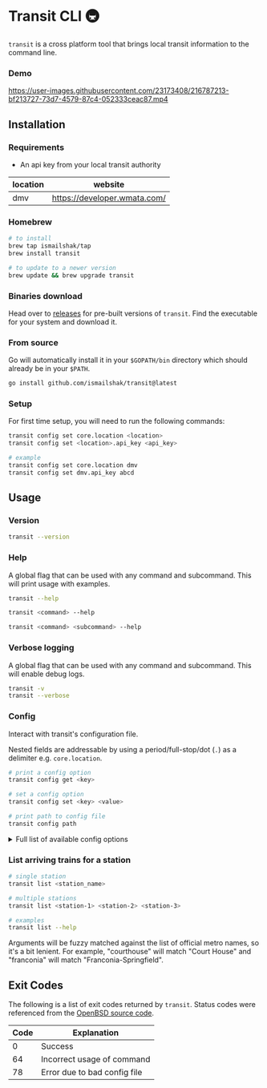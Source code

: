 # Transit CLI 🚇

`transit` is a cross platform tool that brings local transit information to the command line.

### Demo

https://user-images.githubusercontent.com/23173408/216787213-bf213727-73d7-4579-87c4-052333ceac87.mp4

## Installation

### Requirements

- An api key from your local transit authority

| location | website                      |
| -------- | ---------------------------- |
| dmv      | https://developer.wmata.com/ |

### Homebrew

```bash
# to install
brew tap ismailshak/tap
brew install transit

# to update to a newer version
brew update && brew upgrade transit
```

### Binaries download

Head over to [releases](https://github.com/ismailshak/transit/releases) for pre-built versions of `transit`. Find the executable for your system and download it.

### From source

Go will automatically install it in your `$GOPATH/bin` directory which should already be in your `$PATH`.

```bash
go install github.com/ismailshak/transit@latest
```

### Setup

For first time setup, you will need to run the following commands:

```bash
transit config set core.location <location>
transit config set <location>.api_key <api_key>

# example
transit config set core.location dmv
transit config set dmv.api_key abcd
```

## Usage

### Version

```bash
transit --version
```

### Help

A global flag that can be used with any command and subcommand. This will print usage with examples.

```bash
transit --help

transit <command> --help

transit <command> <subcommand> --help
```

### Verbose logging

A global flag that can be used with any command and subcommand. This will enable debug logs.

```bash
transit -v
transit --verbose
```

### Config

Interact with transit's configuration file.

Nested fields are addressable by using a period/full-stop/dot (`.`) as a delimiter e.g. `core.location`.

```bash
# print a config option
transit config get <key>

# set a config option
transit config set <key> <value>

# print path to config file
transit config path
```

<details>

<summary>Full list of available config options</summary>

```yaml
core:
  location: <string>

dmv:
  api_key: <string>
```

</details>

### List arriving trains for a station

```bash
# single station
transit list <station_name>

# multiple stations
transit list <station-1> <station-2> <station-3>

# examples
transit list --help
```

Arguments will be fuzzy matched against the list of official metro names, so it's a bit lenient. For example, "courthouse" will match "Court House" and "franconia" will match "Franconia-Springfield".

## Exit Codes

The following is a list of exit codes returned by `transit`. Status codes were referenced from the [OpenBSD source code](https://github.com/openbsd/src/blob/master/include/sysexits.h).

| Code | Explanation                  |
| ---- | ---------------------------- |
| 0    | Success                      |
| 64   | Incorrect usage of command   |
| 78   | Error due to bad config file |
